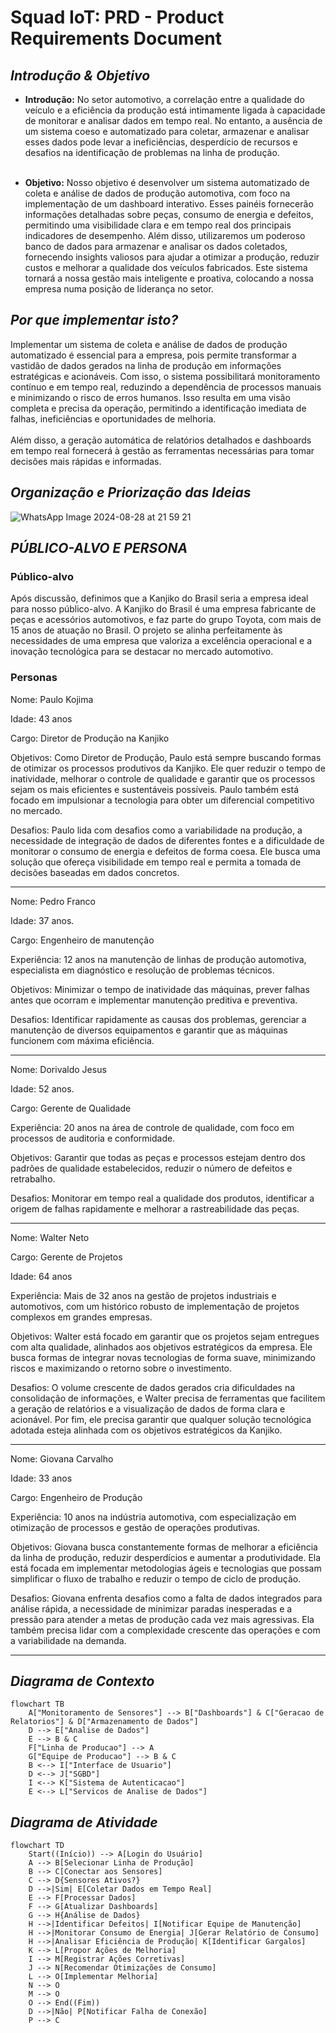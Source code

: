# **Squad IoT: PRD - Product Requirements Document**

## ***Introdução & Objetivo***
- **Introdução:**
No setor automotivo, a correlação entre a qualidade do veículo e a eficiência da produção está intimamente ligada à capacidade de monitorar e analisar dados em tempo real. No entanto, a ausência de um sistema coeso e automatizado para coletar, armazenar e analisar esses dados pode levar a ineficiências, desperdício de recursos e desafios na identificação de problemas na linha de produção.
<br><br>

- **Objetivo:**
Nosso objetivo é desenvolver um sistema automatizado de coleta e análise de dados de produção automotiva, com foco na implementação de um dashboard interativo. Esses painéis fornecerão informações detalhadas sobre peças, consumo de energia e defeitos, permitindo uma visibilidade clara e em tempo real dos principais indicadores de desempenho. Além disso, utilizaremos um poderoso banco de dados para armazenar e analisar os dados coletados, fornecendo insights valiosos para ajudar a otimizar a produção, reduzir custos e melhorar a qualidade dos veículos fabricados. Este sistema tornará a nossa gestão mais inteligente e proativa, colocando a nossa empresa numa posição de liderança no setor.

## ***Por que implementar isto?***
Implementar um sistema de coleta e análise de dados de produção automatizado é essencial para a empresa, pois permite transformar a vastidão de dados gerados na linha de produção em informações estratégicas e acionáveis. Com isso, o sistema possibilitará monitoramento contínuo e em tempo real, reduzindo a dependência de processos manuais e minimizando o risco de erros humanos. Isso resulta em uma visão completa e precisa da operação, permitindo a identificação imediata de falhas, ineficiências e oportunidades de melhoria.
<br><br>
Além disso, a geração automática de relatórios detalhados e dashboards em tempo real fornecerá à gestão as ferramentas necessárias para tomar decisões mais rápidas e informadas.

## ***Organização e Priorização das Ideias***
![WhatsApp Image 2024-08-28 at 21 59 21](https://github.com/user-attachments/assets/c73cf0fc-293c-48cd-be39-7e1c21a794c0)

## ***PÚBLICO-ALVO E PERSONA***

### **Público-alvo** 

Após discussão, definimos que a Kanjiko do Brasil seria a empresa ideal para nosso público-alvo. A Kanjiko do Brasil é uma empresa fabricante de peças e acessórios automotivos, e faz parte do grupo Toyota, com mais de 15 anos de atuação no Brasil.
O projeto se alinha perfeitamente às necessidades de uma empresa que valoriza a excelência operacional e a inovação tecnológica para se destacar no mercado automotivo.

### Personas 

Nome: Paulo  Kojima

Idade: 	43 anos

Cargo: Diretor de Produção na Kanjiko

Objetivos: Como Diretor de Produção, Paulo está sempre buscando formas de otimizar os processos produtivos da Kanjiko. Ele quer reduzir o tempo de inatividade, melhorar o controle de qualidade e garantir que os processos sejam os mais eficientes e sustentáveis possíveis. Paulo também está focado em impulsionar a tecnologia para obter um diferencial competitivo no mercado. 

Desafios: Paulo lida com desafios como a variabilidade na produção, a necessidade de integração de dados de diferentes fontes e a dificuldade de monitorar o consumo de energia e defeitos de forma coesa. Ele busca uma solução que ofereça visibilidade em tempo real e permita a tomada de decisões baseadas em dados concretos.

-------------------------------------------------------------------------------------------------------------------------

Nome: Pedro Franco

Idade: 37 anos.

Cargo: Engenheiro de manutenção  

Experiência: 12 anos na manutenção de linhas de produção automotiva, especialista em diagnóstico e resolução de problemas técnicos.

Objetivos: Minimizar o tempo de inatividade das máquinas, prever falhas antes que ocorram e implementar manutenção preditiva e preventiva.

Desafios: Identificar rapidamente as causas dos problemas, gerenciar a manutenção de diversos equipamentos e garantir que as máquinas funcionem com máxima eficiência.

-------------------------------------------------------------------------------------------------------------------------

Nome: Dorivaldo Jesus

Idade: 52 anos.

Cargo: Gerente de Qualidade

Experiência: 20 anos na área de controle de qualidade, com foco em processos de auditoria e conformidade.

Objetivos: Garantir que todas as peças e processos estejam dentro dos padrões de qualidade estabelecidos, reduzir o número de defeitos e retrabalho.

Desafios: Monitorar em tempo real a qualidade dos produtos, identificar a origem de falhas rapidamente e melhorar a rastreabilidade das peças.

-------------------------------------------------------------------------------------------------------------------------
Nome: Walter Neto 

Cargo: Gerente de Projetos 

Idade: 64 anos

Experiência: Mais de 32 anos na gestão de projetos industriais e automotivos, com um histórico robusto de implementação de projetos complexos em grandes empresas. 

Objetivos: Walter está focado em garantir que os projetos sejam entregues com alta qualidade, alinhados aos objetivos estratégicos da empresa. Ele busca formas de integrar novas tecnologias de forma suave, minimizando riscos e maximizando o retorno sobre o investimento.

Desafios: O volume crescente de dados gerados cria dificuldades na consolidação de informações, e Walter precisa de ferramentas que facilitem a geração de relatórios e a visualização de dados de forma clara e acionável. Por fim, ele precisa garantir que qualquer solução tecnológica adotada esteja alinhada com os objetivos estratégicos da Kanjiko.

-------------------------------------------------------------------------------------------------------------------------
Nome: Giovana Carvalho

Idade: 33 anos

Cargo: Engenheiro de Produção

Experiência: 10 anos na indústria automotiva, com especialização em otimização de processos e gestão de operações produtivas.

Objetivos: Giovana busca constantemente formas de melhorar a eficiência da linha de produção, reduzir desperdícios e aumentar a produtividade. Ela está focada em implementar metodologias ágeis e tecnologias que possam simplificar o fluxo de trabalho e reduzir o tempo de ciclo de produção.

Desafios: Giovana enfrenta desafios como a falta de dados integrados para análise rápida, a necessidade de minimizar paradas inesperadas e a pressão para atender a metas de produção cada vez mais agressivas. Ela também precisa lidar com a complexidade crescente das operações e com a variabilidade na demanda.

-------------------------------------------------------------------------------------------------------------------------

## ***Diagrama de Contexto***
```mermaid
flowchart TB
    A["Monitoramento de Sensores"] --> B["Dashboards"] & C["Geracao de Relatorios"] & D["Armazenamento de Dados"]
    D --> E["Analise de Dados"]
    E --> B & C
    F["Linha de Producao"] --> A
    G["Equipe de Producao"] --> B & C
    B <--> I["Interface de Usuario"]
    D <--> J["SGBD"]
    I <--> K["Sistema de Autenticacao"]
    E <--> L["Servicos de Analise de Dados"]
```
## ***Diagrama de Atividade*** 
```mermaid
flowchart TD
    Start((Início)) --> A[Login do Usuário]
    A --> B[Selecionar Linha de Produção]
    B --> C[Conectar aos Sensores]
    C --> D{Sensores Ativos?}
    D -->|Sim| E[Coletar Dados em Tempo Real]
    E --> F[Processar Dados]
    F --> G[Atualizar Dashboards]
    G --> H{Análise de Dados}
    H -->|Identificar Defeitos| I[Notificar Equipe de Manutenção]
    H -->|Monitorar Consumo de Energia| J[Gerar Relatório de Consumo]
    H -->|Analisar Eficiência de Produção| K[Identificar Gargalos]
    K --> L[Propor Ações de Melhoria]
    I --> M[Registrar Ações Corretivas]
    J --> N[Recomendar Otimizações de Consumo]
    L --> O[Implementar Melhoria]
    N --> O
    M --> O
    O --> End((Fim))
    D -->|Não| P[Notificar Falha de Conexão]
    P --> C
```
